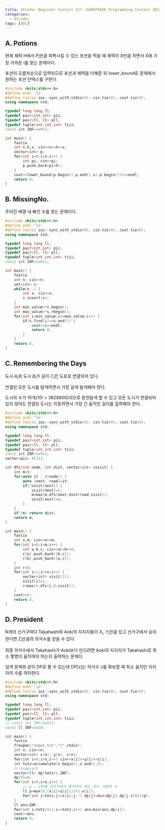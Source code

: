 ```yaml
---
title: AtCoder Beginner Contest 317 (GAMEFREAK Programming Contest 2023)
categories:
  - AtCoder
tags: [ABC]
---
```

## A. Potions
현재 체력 H에서 $P_i$만큼 회복시킬 수 있는 포션을 먹을 때 체력이 X만큼 차면서 X에 가장 가까운 i를 찾는 문제이다.

포션이 오름차순으로 입력되므로 포션과 체력을 더해준 뒤 lower_bound로 문제에서 원하는 포션 인덱스를 구한다.

```cpp
#include <bits/stdc++.h>
#define endl '\n'
#define fastio ios::sync_with_stdio(0); cin.tie(0); cout.tie(0);
using namespace std;

typedef long long ll;
typedef pair<int,int> pii;
typedef pair<ll, ll> pll;
typedef tuple<int,int,int> tiii;
const int INF=1e9+1;

int main() {
    fastio
    int n,h,x; cin>>n>>h>>x;
    vector<int> p;
    for(int i=0;i<n;i++) {
        int pi; cin>>pi;
        p.push_back(pi+h);
    }
    cout<<lower_bound(p.begin(),p.end(),x)-p.begin()+1<<endl;
    return 0;
}
```

## B. MissingNo.
주어진 배열 내 빠진 수를 찾는 문제이다.

```cpp
#include <bits/stdc++.h>
#define endl '\n'
#define fastio ios::sync_with_stdio(0); cin.tie(0); cout.tie(0);
using namespace std;

typedef long long ll;
typedef pair<int,int> pii;
typedef pair<ll, ll> pll;
typedef tuple<int,int,int> tiii;
const int INF=1e9+1;

int main() {
    fastio
    int n; cin>>n;
    set<int> s;
    while(n--) {
        int x; cin>>x;
        s.insert(x);
    }
    int min_value=*s.begin();
    int max_value=*s.rbegin();
    for(int i=min_value;i<=max_value;i++) {
        if(s.find(i)==s.end()) {
            cout<<i<<endl;
            return 0;
        }
    }
    return 0;
}
```

## C. Remembering the Days
도시 $A_i$와 도시 $B_i$가 길이 $C_i$인 도로로 연결되어 있다.

연결된 모든 도시를 탐색하면서 가장 길게 탐색해야 한다. 

도시의 수가 10개(10! = 3628800)이므로 완전탐색 할 수 있고 모든 도시가 연결되어 있지 않아도 연결된 도시는 이동하면서 가장 긴 움직인 길이를 출력해야 한다.

```cpp
#include <bits/stdc++.h>
#define endl '\n'
#define fastio ios::sync_with_stdio(0); cin.tie(0); cout.tie(0);
using namespace std;

typedef long long ll;
typedef pair<int,int> pii;
typedef pair<ll, ll> pll;
typedef tuple<int,int,int> tiii;
const int INF=1e9+1;
vector<pii> r[11];

int dfs(int node, int dist, vector<int> &visit) {
    int m=0;
    for(auto it : r[node]) {
        auto [next, road]=it;
        if(!visit[next]) {
            visit[next]=1;
            m=max(m,dfs(next,dist+road,visit));
            visit[next]=0;
        }
    }
    if(!m) return dist;
    return m;
}

int main() {
    fastio
    int n,m; cin>>n>>m;
    for(int i=0;i<m;i++) {
        int a,b,c; cin>>a>>b>>c;
        r[a].push_back({b,c});
        r[b].push_back({a,c});
    }
    int r=0;
    for(int i=1;i<=n;i++) {
        vector<int> visit(11);
        visit[i]=1;
        r=max(r,dfs(i,0,visit));
    }
    cout<<r;
    return 0;
}
```

## D. President
N개의 선거구마다 Takahashi와 Aoki의 지지자들이 $X_i$, $Y_i$만큼 있고 선거구에서 승리한다면 $Z_i$만큼의 의석수를 얻을 수 있다.

최종 의석수에서 Takahashi가 Aoki보다 만으려면 Aoki의 지지자가 Takahashi로 최소 몇명이 움직여야 하는지 출력하는 문제다.

냅색 문제와 같이 DP로 풀 수 있는데 DP[z]는 의석수 z를 확보할 때 최소 움직인 지지자의 수를 의미한다. 

```cpp
#include <bits/stdc++.h>
#define endl '\n'
#define fastio ios::sync_with_stdio(0); cin.tie(0); cout.tie(0);
using namespace std;

typedef long long ll;
typedef pair<int,int> pii;
typedef pair<ll, ll> pll;
typedef tuple<int,int,int> tiii;
// const int INF=1e9+1;
const ll INF=1e18;

int main() {
    fastio
    freopen("input.txt","r",stdin);
    int n; cin>>n;
    vector<int> x(n), y(n), z(n);
    for(int i=0;i<n;i++) cin>>x[i]>>y[i]>>z[i];
    int totz=accumulate(z.begin(),z.end(),0);
    // knapsack
    vector<ll> dp(totz+1,INF);
    dp[0]=0;
    for(int i=0;i<n;i++) {
        // p : i번째 선거구에서 움직여야 하는 최소 사람의 수
        ll p=max(0,(x[i]+y[i])/2+1-x[i]);
        for(int j=totz;j>=z[i];j--) dp[j]=min(dp[j],dp[j-z[i]]+p);
    }
    ll ans=INF;
    for(int i=totz/2+1;i<=totz;i++) ans=min(ans,dp[i]);
    cout<<ans;
    return 0;
}
```
